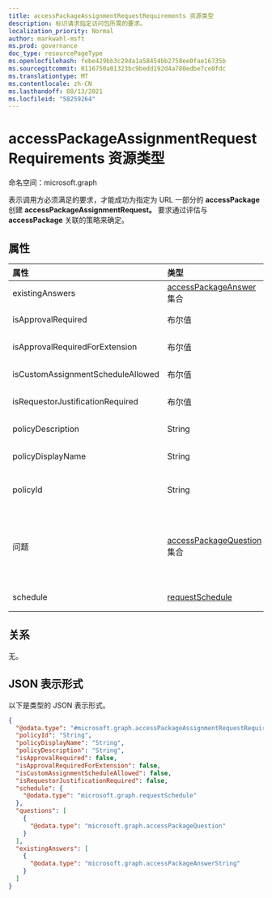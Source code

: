 ```yaml
---
title: accessPackageAssignmentRequestRequirements 资源类型
description: 标识请求指定访问包所需的要求。
localization_priority: Normal
author: markwahl-msft
ms.prod: governance
doc_type: resourcePageType
ms.openlocfilehash: febe429bb3c29da1a58454bb2758ee0fae16735b
ms.sourcegitcommit: 0116750a01323bc9bedd192d4a780edbe7ce0fdc
ms.translationtype: MT
ms.contentlocale: zh-CN
ms.lasthandoff: 08/13/2021
ms.locfileid: "58259264"
---
```

# <a name="accesspackageassignmentrequestrequirements-resource-type"></a>accessPackageAssignmentRequestRequirements 资源类型

命名空间：microsoft.graph

表示调用方必须满足的要求，才能成功为指定为 URL 一部分的 **accessPackage** 创建 **accessPackageAssignmentRequest。** 要求通过评估与 **accessPackage** 关联的策略来确定。 

## <a name="properties"></a>属性
| 属性                     | 类型                      | 说明 |
| :--------------------------- | :------------------------ | :---------- |
| existingAnswers | [accessPackageAnswer](../resources/accesspackageanswer.md) 集合  | 已提供的答案。 |
| isApprovalRequired | 布尔值 | 指示请求是否必须由审批者批准。 |
| isApprovalRequiredForExtension  | 布尔值 | 指示用户尝试扩展其访问权限时是否需要审批。 |
| isCustomAssignmentScheduleAllowed | 布尔值 | 指示是否允许请求者设置自定义计划。 |
| isRequestorJustificationRequired | 布尔值 | 指示请求者在提交分配请求时是否必须提供理由。 |
| policyDescription | String | 用户尝试使用请求访问的策略的说明。  |
| policyDisplayName | String | 用户显示名称请求访问权限的策略的一部分。 |
| policyId | String | 与这些要求关联的策略的标识符。 创建新分配请求时，可以使用此标识符。 |
| 问题 | [accessPackageQuestion](../resources/accesspackagequestion.md) 集合 | 在策略上配置的问题。 问题可以是必需问题，也可以是可选的;调用方可以基于 **accessPackageQuestion** 的 **isRequired** 属性来确定问题是必需还是可选。 |
| schedule | [requestSchedule](../resources/requestschedule.md) | 强制执行计划限制（如果有）。 |

## <a name="relationships"></a>关系
无。

## <a name="json-representation"></a>JSON 表示形式

以下是类型的 JSON 表示形式。

<!-- { 
  "blockType": "resource", 
  "@odata.type": "microsoft.graph.accessPackageAssignmentRequestRequirements" 
}-->

``` json
{
  "@odata.type": "#microsoft.graph.accessPackageAssignmentRequestRequirements",
  "policyId": "String",
  "policyDisplayName": "String",
  "policyDescription": "String",
  "isApprovalRequired": false,
  "isApprovalRequiredForExtension": false,
  "isCustomAssignmentScheduleAllowed": false,
  "isRequestorJustificationRequired": false,
  "schedule": {
    "@odata.type": "microsoft.graph.requestSchedule"
  },
  "questions": [
    {
      "@odata.type": "microsoft.graph.accessPackageQuestion"
    }
  ],
  "existingAnswers": [
    {
      "@odata.type": "microsoft.graph.accessPackageAnswerString"
    }
  ]
}
```
